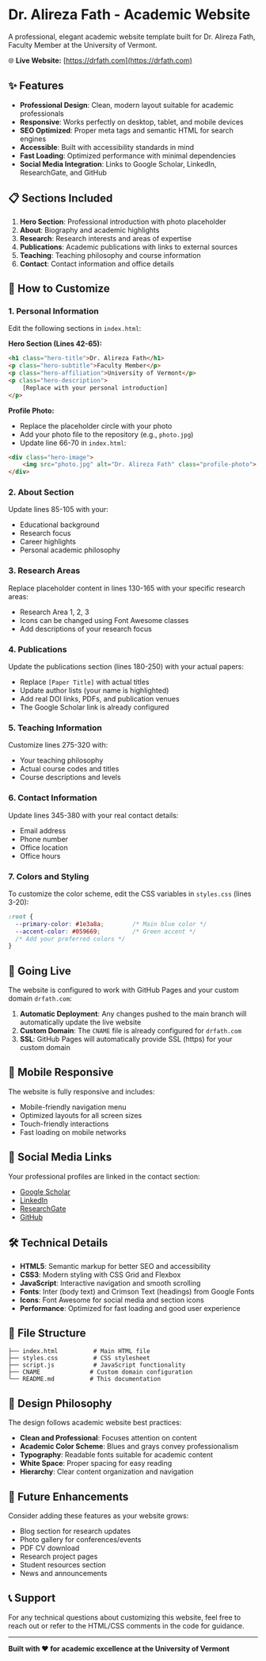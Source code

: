 # Dr. Alireza Fath - Academic Website

A professional, elegant academic website template built for Dr. Alireza Fath, Faculty Member at the University of Vermont.

🌐 **Live Website:** [https://drfath.com](https://drfath.com)

## ✨ Features

- **Professional Design**: Clean, modern layout suitable for academic professionals
- **Responsive**: Works perfectly on desktop, tablet, and mobile devices
- **SEO Optimized**: Proper meta tags and semantic HTML for search engines
- **Accessible**: Built with accessibility standards in mind
- **Fast Loading**: Optimized performance with minimal dependencies
- **Social Media Integration**: Links to Google Scholar, LinkedIn, ResearchGate, and GitHub

## 📋 Sections Included

1. **Hero Section**: Professional introduction with photo placeholder
2. **About**: Biography and academic highlights
3. **Research**: Research interests and areas of expertise
4. **Publications**: Academic publications with links to external sources
5. **Teaching**: Teaching philosophy and course information
6. **Contact**: Contact information and office details

## 🔧 How to Customize

### 1. Personal Information
Edit the following sections in `index.html`:

**Hero Section (Lines 42-65):**
```html
<h1 class="hero-title">Dr. Alireza Fath</h1>
<p class="hero-subtitle">Faculty Member</p>
<p class="hero-affiliation">University of Vermont</p>
<p class="hero-description">
    [Replace with your personal introduction]
</p>
```

**Profile Photo:**
- Replace the placeholder circle with your photo
- Add your photo file to the repository (e.g., `photo.jpg`)
- Update line 66-70 in `index.html`:
```html
<div class="hero-image">
    <img src="photo.jpg" alt="Dr. Alireza Fath" class="profile-photo">
</div>
```

### 2. About Section
Update lines 85-105 with your:
- Educational background
- Research focus
- Career highlights
- Personal academic philosophy

### 3. Research Areas
Replace placeholder content in lines 130-165 with your specific research areas:
- Research Area 1, 2, 3
- Icons can be changed using Font Awesome classes
- Add descriptions of your research focus

### 4. Publications
Update the publications section (lines 180-250) with your actual papers:
- Replace `[Paper Title]` with actual titles
- Update author lists (your name is highlighted)
- Add real DOI links, PDFs, and publication venues
- The Google Scholar link is already configured

### 5. Teaching Information
Customize lines 275-320 with:
- Your teaching philosophy
- Actual course codes and titles
- Course descriptions and levels

### 6. Contact Information
Update lines 345-380 with your real contact details:
- Email address
- Phone number
- Office location
- Office hours

### 7. Colors and Styling
To customize the color scheme, edit the CSS variables in `styles.css` (lines 3-20):
```css
:root {
  --primary-color: #1e3a8a;        /* Main blue color */
  --accent-color: #059669;         /* Green accent */
  /* Add your preferred colors */
}
```

## 🚀 Going Live

The website is configured to work with GitHub Pages and your custom domain `drfath.com`:

1. **Automatic Deployment**: Any changes pushed to the main branch will automatically update the live website
2. **Custom Domain**: The `CNAME` file is already configured for `drfath.com`
3. **SSL**: GitHub Pages will automatically provide SSL (https) for your custom domain

## 📱 Mobile Responsive

The website is fully responsive and includes:
- Mobile-friendly navigation menu
- Optimized layouts for all screen sizes
- Touch-friendly interactions
- Fast loading on mobile networks

## 🔗 Social Media Links

Your professional profiles are linked in the contact section:
- [Google Scholar](https://scholar.google.com/citations?user=f2PL_EAAAAAJ&hl=en)
- [LinkedIn](https://www.linkedin.com/in/alireza-fath)
- [ResearchGate](https://www.researchgate.net/profile/Alireza-Fath)
- [GitHub](https://github.com/alireza-fath)

## 🛠️ Technical Details

- **HTML5**: Semantic markup for better SEO and accessibility
- **CSS3**: Modern styling with CSS Grid and Flexbox
- **JavaScript**: Interactive navigation and smooth scrolling
- **Fonts**: Inter (body text) and Crimson Text (headings) from Google Fonts
- **Icons**: Font Awesome for social media and section icons
- **Performance**: Optimized for fast loading and good user experience

## 📖 File Structure

```
├── index.html          # Main HTML file
├── styles.css          # CSS stylesheet
├── script.js           # JavaScript functionality
├── CNAME              # Custom domain configuration
└── README.md          # This documentation
```

## 🎨 Design Philosophy

The design follows academic website best practices:
- **Clean and Professional**: Focuses attention on content
- **Academic Color Scheme**: Blues and grays convey professionalism
- **Typography**: Readable fonts suitable for academic content
- **White Space**: Proper spacing for easy reading
- **Hierarchy**: Clear content organization and navigation

## 🔄 Future Enhancements

Consider adding these features as your website grows:
- Blog section for research updates
- Photo gallery for conferences/events
- PDF CV download
- Research project pages
- Student resources section
- News and announcements

## 📞 Support

For any technical questions about customizing this website, feel free to reach out or refer to the HTML/CSS comments in the code for guidance.

---

**Built with ❤️ for academic excellence at the University of Vermont**
